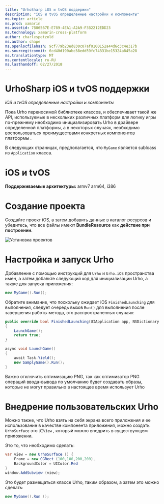 ```yaml
---
title: "UrhoSharp iOS и tvOS поддержки"
description: "iOS и tvOS определенные настройки и компоненты"
ms.topic: article
ms.prod: xamarin
ms.assetid: 7B06567E-E789-4EA1-A2A9-F3B2212EDD23
ms.technology: xamarin-cross-platform
author: charlespetzold
ms.author: chape
ms.openlocfilehash: 9cf779b23ed830c07af0100152a44d6c3c4e317b
ms.sourcegitcommit: 6cd40d190abe38edd50fc74331be15324a845a28
ms.translationtype: MT
ms.contentlocale: ru-RU
ms.lasthandoff: 02/27/2018
---
```

# <a name="urhosharp-ios-and-tvos-support"></a>UrhoSharp iOS и tvOS поддержки

_iOS и tvOS определенные настройки и компоненты_

Пока Urho переносимой библиотеке классов, и обеспечивает такой же API, используемые в нескольких различных платформ для логику игры по-прежнему необходимо инициализировать Urho в драйвере определенной платформы, а в некоторых случаях, необходимо воспользоваться преимуществами конкретных компонентов платформы .

В следующих страницах, предполагается, что `MyGame` является sublcass из `Application` класса.

# <a name="ios-and-tvos"></a>iOS и tvOS

**Поддерживаемые архитектуры:** armv7 arm64, i386

# <a name="creating-a-project"></a>Создание проекта

Создайте проект iOS, а затем добавить данные в каталог ресурсов и убедитесь, что все файлы имеют **BundleResource** как **действие при построении**.

![Установка проектов](ios-images/image-4.png "добавить данные в каталог ресурсов")

# <a name="configuring-and-launching-urho"></a>Настройка и запуск Urho

Добавление с помощью инструкций для `Urho` и `Urho.iOS` пространства имен, а затем добавьте следующий код для инициализации Urho, а также для запуска приложения:

```csharp
new MyGame().Run();
```

Обратите внимание, что поскольку ожидает iOS `FinishedLaunching` для выполнения, следует очередь вызов `Run()` для выполнения после завершения работы метода, это распространенных случаях:

```csharp
public override bool FinishedLaunching(UIApplication app, NSDictionary options)
{
    LaunchGame();
    return true;
}

async void LaunchGame()
{
    await Task.Yield();
    new SamplyGame().Run();
}
```

Важно отключить оптимизацию PNG, так как оптимизатор PNG операций ввода-вывода по умолчанию будет создавать образы, которые не могут правильно в настоящее время использует Urho

# <a name="custom-embedding-of-urho"></a>Внедрение пользовательских Urho

Можно также, что Urho взять на себя экрана всего приложения и ее использование в качестве компонента приложения, можно создать `UrhoSurface` это `UIView` , который можно внедрить в существующем приложении.

Это то, что необходимо сделать:

```csharp
var view = new UrhoSurface () {
    Frame = new CGRect (100,100,200,200),
    BackgroundColor = UIColor.Red
}
window.AddSubview (view);
```

Это будет размещаться классе Urho, таким образом, а затем это можно сделать:

```csharp
new MyGame().Run ();
```

